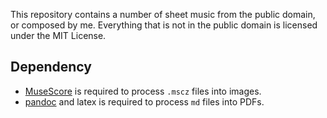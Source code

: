 This repository contains a number of sheet music from the public domain, or composed by me. Everything that is not in the public domain is licensed under the MIT License.

## Dependency

- [MuseScore](https://musescore.org/) is required to process `.mscz` files into images. 
- [pandoc](https://pandoc.org/) and latex is required to process `md` files into PDFs. 



